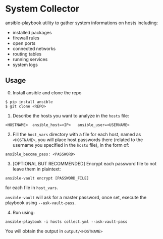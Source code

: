 # System Collector
ansible-playbook utility to gather system informations on hosts including:

* installed packages
* firewall rules
* open ports
* connected networks
* routing tables
* running services
* system logs

## Usage

0. Install ansible and clone the repo
```
$ pip install ansible
$ git clone <REPO>
```

1. Describe the hosts you want to analyze in the `hosts` file:
```
<HOSTNAME>	ansible_host=<IP>	ansible_user=<USERNAME>
```
2. Fill the `host_vars` directory with a file for each host, named as `<HOSTNAME>`, you will place host passwords there (related to the username you specified in the `hosts` file), in the form of:
```
ansible_become_pass: <PASSWORD>
```
3. [OPTIONAL BUT RECOMMENDED] Encrypt each password file to not leave them in plaintext:
```
ansible-vault encrypt [PASSWORD_FILE]
```
for each file in `host_vars`.

`ansible-vault` will ask for a master password, once set, execute the playbook using `--ask-vault-pass`.

4. Run using:
```
ansible-playbook -i hosts collect.yml --ask-vault-pass
```
You will obtain the output in `output/<HOSTNAME>`


